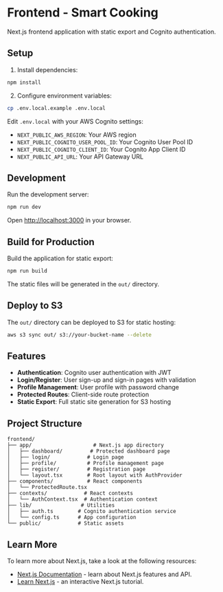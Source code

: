 # Frontend - Smart Cooking

Next.js frontend application with static export and Cognito authentication.

## Setup

1. Install dependencies:
```bash
npm install
```

2. Configure environment variables:
```bash
cp .env.local.example .env.local
```

Edit `.env.local` with your AWS Cognito settings:
- `NEXT_PUBLIC_AWS_REGION`: Your AWS region
- `NEXT_PUBLIC_COGNITO_USER_POOL_ID`: Your Cognito User Pool ID
- `NEXT_PUBLIC_COGNITO_CLIENT_ID`: Your Cognito App Client ID
- `NEXT_PUBLIC_API_URL`: Your API Gateway URL

## Development

Run the development server:
```bash
npm run dev
```

Open [http://localhost:3000](http://localhost:3000) in your browser.

## Build for Production

Build the application for static export:
```bash
npm run build
```

The static files will be generated in the `out/` directory.

## Deploy to S3

The `out/` directory can be deployed to S3 for static hosting:
```bash
aws s3 sync out/ s3://your-bucket-name --delete
```

## Features

- **Authentication**: Cognito user authentication with JWT
- **Login/Register**: User sign-up and sign-in pages with validation
- **Profile Management**: User profile with password change
- **Protected Routes**: Client-side route protection
- **Static Export**: Full static site generation for S3 hosting

## Project Structure

```
frontend/
├── app/                    # Next.js app directory
│   ├── dashboard/         # Protected dashboard page
│   ├── login/            # Login page
│   ├── profile/          # Profile management page
│   ├── register/         # Registration page
│   └── layout.tsx        # Root layout with AuthProvider
├── components/           # React components
│   └── ProtectedRoute.tsx
├── contexts/            # React contexts
│   └── AuthContext.tsx  # Authentication context
├── lib/                # Utilities
│   ├── auth.ts        # Cognito authentication service
│   └── config.ts      # App configuration
└── public/            # Static assets
```

## Learn More

To learn more about Next.js, take a look at the following resources:

- [Next.js Documentation](https://nextjs.org/docs) - learn about Next.js features and API.
- [Learn Next.js](https://nextjs.org/learn) - an interactive Next.js tutorial.

